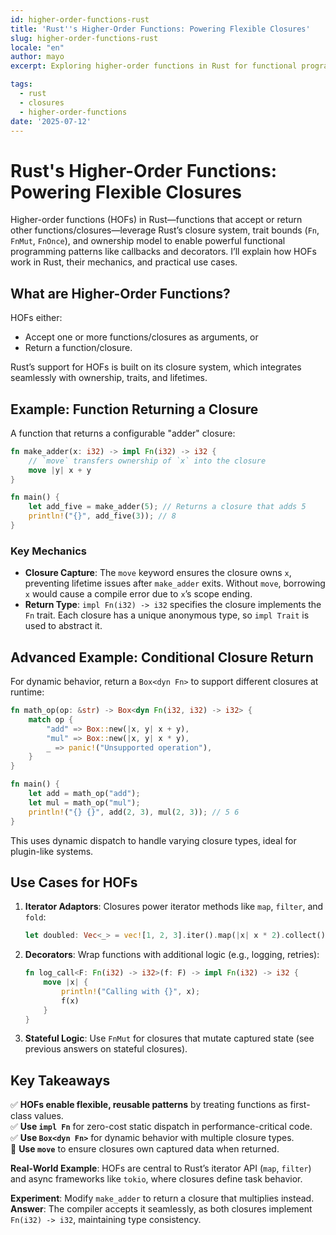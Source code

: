 ```yaml
---
id: higher-order-functions-rust
title: 'Rust''s Higher-Order Functions: Powering Flexible Closures'
slug: higher-order-functions-rust
locale: "en"
author: mayo
excerpt: Exploring higher-order functions in Rust for functional programming patterns

tags:
  - rust
  - closures
  - higher-order-functions
date: '2025-07-12'
---
```


# Rust's Higher-Order Functions: Powering Flexible Closures

Higher-order functions (HOFs) in Rust—functions that accept or return other functions/closures—leverage Rust’s closure system, trait bounds (`Fn`, `FnMut`, `FnOnce`), and ownership model to enable powerful functional programming patterns like callbacks and decorators. I’ll explain how HOFs work in Rust, their mechanics, and practical use cases.

## What are Higher-Order Functions?

HOFs either:
- Accept one or more functions/closures as arguments, or
- Return a function/closure.

Rust’s support for HOFs is built on its closure system, which integrates seamlessly with ownership, traits, and lifetimes.

## Example: Function Returning a Closure

A function that returns a configurable "adder" closure:

```rust
fn make_adder(x: i32) -> impl Fn(i32) -> i32 {
    // `move` transfers ownership of `x` into the closure
    move |y| x + y
}

fn main() {
    let add_five = make_adder(5); // Returns a closure that adds 5
    println!("{}", add_five(3)); // 8
}
```

### Key Mechanics
- **Closure Capture**: The `move` keyword ensures the closure owns `x`, preventing lifetime issues after `make_adder` exits. Without `move`, borrowing `x` would cause a compile error due to `x`’s scope ending.
- **Return Type**: `impl Fn(i32) -> i32` specifies the closure implements the `Fn` trait. Each closure has a unique anonymous type, so `impl Trait` is used to abstract it.

## Advanced Example: Conditional Closure Return

For dynamic behavior, return a `Box<dyn Fn>` to support different closures at runtime:

```rust
fn math_op(op: &str) -> Box<dyn Fn(i32, i32) -> i32> {
    match op {
        "add" => Box::new(|x, y| x + y),
        "mul" => Box::new(|x, y| x * y),
        _ => panic!("Unsupported operation"),
    }
}

fn main() {
    let add = math_op("add");
    let mul = math_op("mul");
    println!("{} {}", add(2, 3), mul(2, 3)); // 5 6
}
```

This uses dynamic dispatch to handle varying closure types, ideal for plugin-like systems.

## Use Cases for HOFs

1. **Iterator Adaptors**:
   Closures power iterator methods like `map`, `filter`, and `fold`:
   ```rust
   let doubled: Vec<_> = vec![1, 2, 3].iter().map(|x| x * 2).collect(); // [2, 4, 6]
   ```

2. **Decorators**:
   Wrap functions with additional logic (e.g., logging, retries):
   ```rust
   fn log_call<F: Fn(i32) -> i32>(f: F) -> impl Fn(i32) -> i32 {
       move |x| {
           println!("Calling with {}", x);
           f(x)
       }
   }
   ```

3. **Stateful Logic**:
   Use `FnMut` for closures that mutate captured state (see previous answers on stateful closures).

## Key Takeaways

✅ **HOFs enable flexible, reusable patterns** by treating functions as first-class values.  
✅ **Use `impl Fn`** for zero-cost static dispatch in performance-critical code.  
✅ **Use `Box<dyn Fn>`** for dynamic behavior with multiple closure types.  
🚀 **Use `move`** to ensure closures own captured data when returned.

**Real-World Example**: HOFs are central to Rust’s iterator API (`map`, `filter`) and async frameworks like `tokio`, where closures define task behavior.

**Experiment**: Modify `make_adder` to return a closure that multiplies instead.  
**Answer**: The compiler accepts it seamlessly, as both closures implement `Fn(i32) -> i32`, maintaining type consistency.
